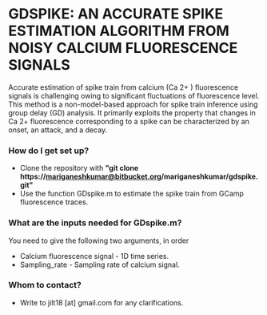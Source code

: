 # GDSPIKE: AN ACCURATE SPIKE ESTIMATION ALGORITHM FROM NOISY CALCIUM FLUORESCENCE SIGNALS #

Accurate estimation of spike train from calcium (Ca 2+ ) fluorescence signals is challenging owing to significant fluctuations of fluorescence level. This method is a non-model-based approach for spike train inference using group delay (GD) analysis. It primarily exploits the property that changes in Ca 2+ fluorescence corresponding to a spike can be characterized by an onset, an attack, and a decay. 


### How do I get set up? ###

* Clone the repository with **"git clone https://mariganeshkumar@bitbucket.org/mariganeshkumar/gdspike.git"**
* Use the function GDspike.m to estimate the spike train from GCamp fluorescence traces.


### What are the inputs needed for GDspike.m? ###
You need to give the following two arguments, in order
* Calcium fluorescence signal - 1D time series.
* Sampling_rate - Sampling rate of calcium signal.

### Whom to contact? ###

* Write to jilt18 [at] gmail.com for any clarifications.